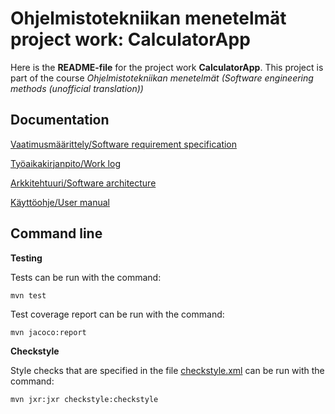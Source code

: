 # Ohjelmistotekniikan menetelmät project work: CalculatorApp

Here is the **README-file** for the project work **CalculatorApp**. This project is part of the course *Ohjelmistotekniikan menetelmät (Software engineering methods (unofficial translation))*

## Documentation

[Vaatimusmäärittely/Software requirement specification](https://github.com/Jsos17/otm-harjoitustyo/blob/master/dokumentointi/vaatimusmaarittely.md)

[Työaikakirjanpito/Work log](https://github.com/Jsos17/otm-harjoitustyo/blob/master/dokumentointi/tyoaikakirjanpito.md)

[Arkkitehtuuri/Software architecture](https://github.com/Jsos17/otm-harjoitustyo/blob/master/dokumentointi/arkkitehtuuri.md)

[Käyttöohje/User manual](https://github.com/Jsos17/otm-harjoitustyo/blob/master/dokumentointi/kayttoohje.md)

## Command line

**Testing**

Tests can be run with the command:

    mvn test

Test coverage report can be run with the command:

    mvn jacoco:report


**Checkstyle**

Style checks that are specified in the file [checkstyle.xml](https://github.com/Jsos17/otm-harjoitustyo/blob/master/CalculatorApp/checkstyle.xml) can be run with the command:

    mvn jxr:jxr checkstyle:checkstyle
